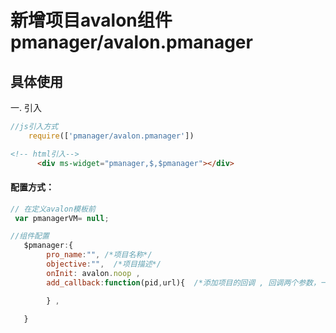# 新增项目avalon组件   pmanager/avalon.pmanager



## 具体使用

一. 引入
````js
//js引入方式
    require(['pmanager/avalon.pmanager'])
````
````html
<!-- html引入-->
      <div ms-widget="pmanager,$,$pmanager"></div>
````
#### 配置方式：
````js
// 在定义avalon模板前 
 var pmanagerVM= null;

//组件配置
   $pmanager:{
        pro_name:"", /*项目名称*/   
        objective:"",  /*项目描述*/
        onInit: avalon.noop ,
        add_callback:function(pid,url){  /*添加项目的回调 , 回调两个参数，一个是项目pid，一个项目的详情页面url*/

        } , 
       
   }
````



